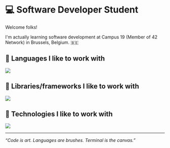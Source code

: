 # 💻 Software Developer Student

Welcome folks!

I'm actually learning software development at Campus 19 (Member of 42 Network) in Brussels, Belgium. 🇧🇪

## 🧬 Languages I like to work with

[![](https://skillicons.dev/icons?i=bash,c,go,python,sql,html,css,javascript,typescript)](https://skillicons.dev)

## 🧬 Libraries/frameworks I like to work with

[![](https://skillicons.dev/icons?i=tailwindcss)](https://skillicons.dev)

## 🫆 Technologies I like to work with

[![](https://skillicons.dev/icons?i=apple,debian,kali,prisma,github,docker,aws)](https://skillicons.dev)

---

*“Code is art. Languages are brushes. Terminal is the canvas.”*
